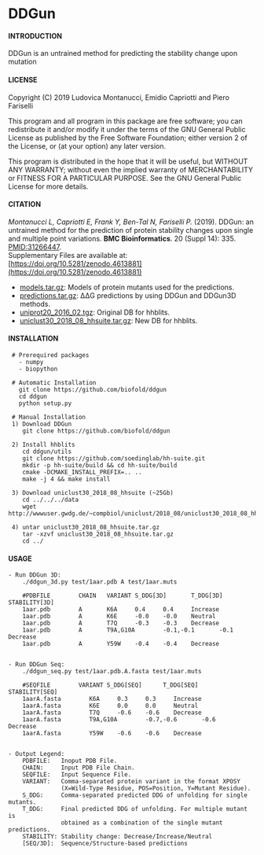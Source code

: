 # DDGun


#### INTRODUCTION
  
  DDGun is an untrained method for predicting the stability change upon mutation


#### LICENSE

  Copyright (C) 2019  Ludovica Montanucci, Emidio Capriotti 
                      and Piero Fariselli

  This program and all program in this package are free software;
  you can redistribute it and/or modify it under the terms of the
  GNU General Public License as published by the Free Software
  Foundation; either version 2 of the License, or (at your option)
  any later version.

  This program is distributed in the hope that it will be useful,
  but WITHOUT ANY WARRANTY; without even the implied warranty of
  MERCHANTABILITY or FITNESS FOR A PARTICULAR PURPOSE.  See the
  GNU General Public License for more details.


#### CITATION

  *Montanucci L, Capriotti E, Frank Y, Ben-Tal N, Fariselli P.* (2019).
  DDGun: an untrained method for the prediction of protein stability
  changes upon single and multiple point variations.
  **BMC Bioinformatics**. 20 (Suppl 14): 335. [PMID:31266447](https://www.ncbi.nlm.nih.gov/pmc/articles/PMC6606456/pdf/12859_2019_Article_2923.pdf).  
  Supplementary Files are available at:
  [https://doi.org/10.5281/zenodo.4613881](https://doi.org/10.5281/zenodo.4613881)   
  - [models.tar.gz](https://zenodo.org/record/4613881/files/models.tar.gz?download=1): Models of protein mutants used for the predictions.  
  - [predictions.tar.gz](https://zenodo.org/record/4613881/files/predictions.tar.gz?download=1): ΔΔG predictions by using DDGun and DDGun3D methods. 
  - [uniprot20_2016_02.tgz](https://wwwuser.gwdg.de/~compbiol/data/hhsuite/databases/hhsuite_dbs/old-releases/uniprot20_2016_02.tgz): Original DB for hhblits.
  - [uniclust30_2018_08_hhsuite.tar.gz](http://wwwuser.gwdg.de/~compbiol/uniclust/2018_08/uniclust30_2018_08_hhsuite.tar.gz): New DB for hhblits.
  


#### INSTALLATION

     # Prerequired packages
       - numpy
       - biopython

     # Automatic Installation
       git clone https://github.com/biofold/ddgun
       cd ddgun
       python setup.py

     # Manual Installation
     1) Download DDGun
        git clone https://github.com/biofold/ddgun

     2) Install hhblits
        cd ddgun/utils
        git clone https://github.com/soedinglab/hh-suite.git
        mkdir -p hh-suite/build && cd hh-suite/build
        cmake -DCMAKE_INSTALL_PREFIX=.. ..
        make -j 4 && make install

     3) Download uniclust30_2018_08_hhsuite (~25Gb)
        cd ../../../data
        wget http://wwwuser.gwdg.de/~compbiol/uniclust/2018_08/uniclust30_2018_08_hhsuite.tar.gz

     4) untar uniclust30_2018_08_hhsuite.tar.gz
        tar -xzvf uniclust30_2018_08_hhsuite.tar.gz
        cd ../


#### USAGE

    - Run DDGun 3D:
        ./ddgun_3d.py test/1aar.pdb A test/1aar.muts

        #PDBFILE        CHAIN   VARIANT S_DDG[3D]       T_DDG[3D]       STABILITY[3D]
        1aar.pdb        A       K6A     0.4     0.4     Increase
        1aar.pdb        A       K6E     -0.0    -0.0    Neutral
        1aar.pdb        A       T7Q     -0.3    -0.3    Decrease
        1aar.pdb        A       T9A,G10A        -0.1,-0.1       -0.1    Decrease
        1aar.pdb        A       Y59W    -0.4    -0.4    Decrease


    - Run DDGun Seq:
        ./ddgun_seq.py test/1aar.pdb.A.fasta test/1aar.muts

        #SEQFILE        VARIANT S_DDG[SEQ]      T_DDG[SEQ]      STABILITY[SEQ]
        1aarA.fasta        K6A     0.3     0.3     Increase
        1aarA.fasta        K6E     0.0     0.0     Neutral
        1aarA.fasta        T7Q     -0.6    -0.6    Decrease
        1aarA.fasta        T9A,G10A        -0.7,-0.6       -0.6    Decrease
        1aarA.fasta        Y59W    -0.6    -0.6    Decrease


    - Output Legend:
        PDBFILE:   Inoput PDB File.
        CHAIN:     Input PDB File Chain.
        SEQFILE:   Input Sequence File.
        VARIANT:   Comma-separated protein variant in the format XPOSY 
                   (X=Wild-Type Residue, POS=Position, Y=Mutant Residue).
        S_DDG:     Comma-separated predicted DDG of unfolding for single mutants.
        T_DDG:     Final predicted DDG of unfolding. For multiple mutant is 
                   obtained as a combination of the single mutant predictions.
        STABILITY: Stability change: Decrease/Increase/Neutral
        [SEQ/3D]:  Sequence/Structure-based predictions

